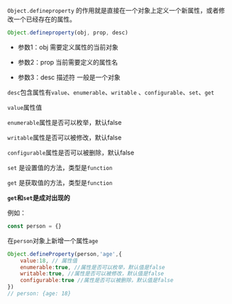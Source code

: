 



`Object.defineproperty` 的作用就是直接在一个对象上定义一个新属性，或者修改一个已经存在的属性。

```js
Object.defineproperty(obj, prop, desc)
```

- 参数1：obj     需要定义属性的当前对象

- 参数2：prop    当前需要定义的属性名

- 参数3：desc    描述符 一般是一个对象

`desc`包含属性有`value`、`enumerable`、`writable` 、`configurable`、`set`、`get`

`value`属性值

`enumerable`属性是否可以枚举，默认false

`writable`属性是否可以被修改，默认false

`configurable`属性是否可以被删除，默认false

`set`  是设置值的方法，类型是`function `

`get` 是获取值的方法，类型是`function`

**`get`和`set`是成对出现的**



例如：

```js
const person = {}
```



在`person`对象上新增一个属性`age`

```js
Object.defineProperty(person,'age',{
    value:18, // 属性值
    enumerable:true, //属性是否可以枚举，默认值是false
    writable:true, //属性是否可以被修改，默认值是false
    configurable:true //属性是否可以被删除，默认值是false
})
// person: {age: 18}
```



